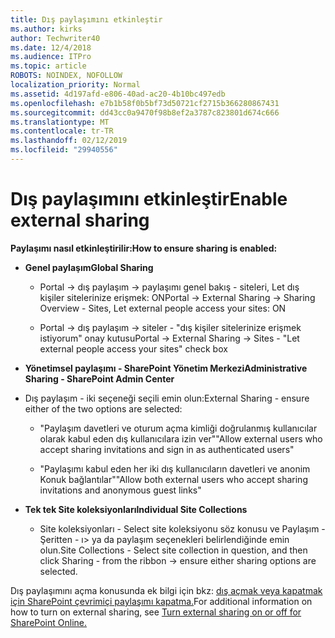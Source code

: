 ```yaml
---
title: Dış paylaşımını etkinleştir
ms.author: kirks
author: Techwriter40
ms.date: 12/4/2018
ms.audience: ITPro
ms.topic: article
ROBOTS: NOINDEX, NOFOLLOW
localization_priority: Normal
ms.assetid: 4d197afd-e806-40ad-ac20-4b10bc497edb
ms.openlocfilehash: e7b1b58f0b5bf73d50721cf2715b366280867431
ms.sourcegitcommit: dd43cc0a9470f98b8ef2a3787c823801d674c666
ms.translationtype: MT
ms.contentlocale: tr-TR
ms.lasthandoff: 02/12/2019
ms.locfileid: "29940556"
---
```

# <a name="enable-external-sharing"></a><span data-ttu-id="76ec5-102">Dış paylaşımını etkinleştir</span><span class="sxs-lookup"><span data-stu-id="76ec5-102">Enable external sharing</span></span>

 <span data-ttu-id="76ec5-103">**Paylaşımı nasıl etkinleştirilir:**</span><span class="sxs-lookup"><span data-stu-id="76ec5-103">**How to ensure sharing is enabled:**</span></span>
  
- <span data-ttu-id="76ec5-104">**Genel paylaşım**</span><span class="sxs-lookup"><span data-stu-id="76ec5-104">**Global Sharing**</span></span>
    
  - <span data-ttu-id="76ec5-105">Portal -\> dış paylaşım -\> paylaşımı genel bakış - siteleri, Let dış kişiler sitelerinize erişmek: ON</span><span class="sxs-lookup"><span data-stu-id="76ec5-105">Portal -\> External Sharing -\> Sharing Overview - Sites, Let external people access your sites: ON</span></span>
    
  - <span data-ttu-id="76ec5-106">Portal -\> dış paylaşım -\> siteler - "dış kişiler sitelerinize erişmek istiyorum" onay kutusu</span><span class="sxs-lookup"><span data-stu-id="76ec5-106">Portal -\> External Sharing -\> Sites - "Let external people access your sites" check box</span></span>
    
- <span data-ttu-id="76ec5-107">**Yönetimsel paylaşımı - SharePoint Yönetim Merkezi**</span><span class="sxs-lookup"><span data-stu-id="76ec5-107">**Administrative Sharing - SharePoint Admin Center**</span></span>
    
- <span data-ttu-id="76ec5-108">Dış paylaşım - iki seçeneği seçili emin olun:</span><span class="sxs-lookup"><span data-stu-id="76ec5-108">External Sharing - ensure either of the two options are selected:</span></span>
    
  - <span data-ttu-id="76ec5-109">"Paylaşım davetleri ve oturum açma kimliği doğrulanmış kullanıcılar olarak kabul eden dış kullanıcılara izin ver"</span><span class="sxs-lookup"><span data-stu-id="76ec5-109">"Allow external users who accept sharing invitations and sign in as authenticated users"</span></span>
    
  - <span data-ttu-id="76ec5-110">"Paylaşımı kabul eden her iki dış kullanıcıların davetleri ve anonim Konuk bağlantılar"</span><span class="sxs-lookup"><span data-stu-id="76ec5-110">"Allow both external users who accept sharing invitations and anonymous guest links"</span></span>
    
- <span data-ttu-id="76ec5-111">**Tek tek Site koleksiyonları**</span><span class="sxs-lookup"><span data-stu-id="76ec5-111">**Individual Site Collections**</span></span>
    
  - <span data-ttu-id="76ec5-112">Site koleksiyonları - Select site koleksiyonu söz konusu ve Paylaşım - Şeritten - ı\> ya da paylaşım seçenekleri belirlendiğinde emin olun.</span><span class="sxs-lookup"><span data-stu-id="76ec5-112">Site Collections - Select site collection in question, and then click Sharing - from the ribbon -\> ensure either sharing options are selected.</span></span>
    
<span data-ttu-id="76ec5-113">Dış paylaşımını açma konusunda ek bilgi için bkz: [dış açmak veya kapatmak için SharePoint çevrimiçi paylaşımı kapatma.](https://go.microsoft.com/fwlink/?linkid=2047681&amp;clcid=0x409)</span><span class="sxs-lookup"><span data-stu-id="76ec5-113">For additional information on how to turn on external sharing, see [Turn external sharing on or off for SharePoint Online.](https://go.microsoft.com/fwlink/?linkid=2047681&amp;clcid=0x409)</span></span>
  

